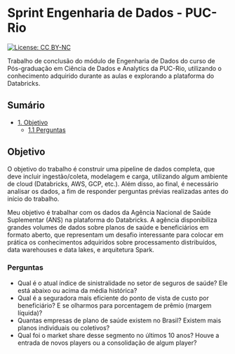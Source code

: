 # Sprint Engenharia de Dados - PUC-Rio

[![License: CC BY-NC](https://img.shields.io/badge/License-CC%20BY--NC%204.0-lightgrey.svg)](https://creativecommons.org/licenses/by-nc/4.0/)

Trabalho de conclusão do módulo de Engenharia de Dados do curso de Pós-graduação em Ciência de Dados e Analytics da PUC-Rio, utilizando o conhecimento adquirido durante as aulas e explorando a plataforma do Databricks.

## Sumário

- [1. Objetivo](https://github.com/ianaraujo/puc-engenharia-dados/edit/master/README.md#objetivo)
  - [1.1 Perguntas](https://github.com/ianaraujo/puc-engenharia-dados/edit/master/README.md#perguntas)

## Objetivo

O objetivo do trabalho é construir uma pipeline de dados completa, que deve incluir ingestão/coleta, modelagem e carga, utilizando algum ambiente de cloud (Databricks, AWS, GCP, etc.). Além disso, ao final, é necessário analisar os dados, a fim de responder perguntas prévias realizadas antes do início do trabalho. 

Meu objetivo é trabalhar com os dados da Agência Nacional de Saúde Suplementar (ANS) na plataforma do Databricks. A agência disponibiliza grandes volumes de dados sobre planos de saúde e beneficiários em formato aberto, que representam um desafio interessante para colocar em prática os conhecimentos adquiridos sobre processamento distribuídos, data warehouses e data lakes, e arquitetura Spark.

### Perguntas 

- Qual é o atual índice de sinistralidade no setor de seguros de saúde? Ele está abaixo ou acima da média histórica?
- Qual é a seguradora mais eficiente do ponto de vista de custo por beneficiário? E se olharmos para porcentagem de prêmio (margem líquida)?
- Quantas empresas de plano de saúde existem no Brasil? Existem mais planos individuais ou coletivos?
- Qual foi o market share desse segmento no últimos 10 anos? Houve a entrada de novos players ou a consolidação de algum player?




